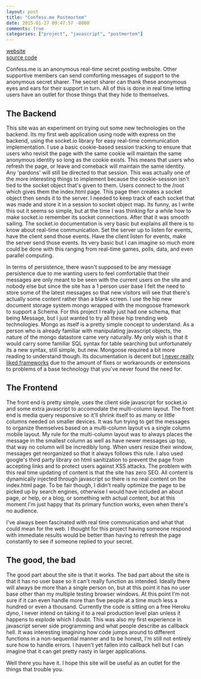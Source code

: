 ```yaml
---
layout: post
title: "Confess.me Postmortem"
date: 2015-01-27 09:47:57 -0800
comments: true
categories: ["project", "javascript", "postmortem"]
---
```


<a href="http://confess.jasonjl.me">website</a>   
<a href="">source code</a>   

Confess.me is an anonymous real-time secret posting website. Other supportive members can send comforting messages of support to the anonymous secret sharer. The secret sharer can thank these anonymous eyes and ears for their support in turn. All of this is done in real time letting users have an outlet for those things that they hide to themselves.

<!-- more -->

<h2>The Backend</h2>
This site was an experiment on trying out some new technologies on the backend.  Its my first web application using node with express on the backend, using the socket.io library for easy real-time communication implementation.  I use a basic cookie-based session tracking to ensure that users who revisit the page with the same cookie will maintain the same anonymous identity so long as the cookie exists. This means that users who refresh the page, or leave and comeback will maintain the same identity. Any 'pardons' will still be directed to that session.  This was actually one of the more interesting things to implement because the cookie-session isn't tied to the socket object that's given to them. Users connect to the /root which gives them the index.html page.  This page then creates a socket object then sends it to the server. I needed to keep track of each socket that was made and store it in a session to socket object map. Its funny, as I write this out it seems so simple, but at the time I was thinking for a while how to make socket.io remember its socket connections. After that it was smooth sailing.  The socket.io documentation is very basic but explains all there is to know about real-time communication.  Set the server up to listen for events, have the client send those events. Have the client listen for events, make the server send those events. Its very basic but I can imagine so much more could be done with this ranging from real-time games, polls, data, and even parallel computing. 

In terms of persistence, there wasn't supposed to be any message persistence due to me wanting users to feel comfortable that their messages are only meant to be seen with the current users on the site and nobody else but since the site has a 1 person user base I felt the need to store some of the latest messages so that new visitors will see that there's actually some content rather than a blank screen. I use the hip new document storage system mongo wrapped with the mongoose framework to support a Schema.  For this project I really just had one schema, that being Message, but I just wanted to try all these hip trending web technologies. Mongo as itself is a pretty simple concept to understand. As a person who is already familiar with manipulating javascript objects, the nature of the mongo datastore came very naturally.  My only wish is that it would carry some familiar SQL syntax for table searching but unfortunately its a new syntax, still simple, but new. Mongoose required a bit more reading to understand though. Its documentation is decent but <a href="http://jasonjl.me/blog/2014/10/17/framework-frustration/">I never really liked frameworks</a> due to the amount of fixes or workarounds or extensions to problems of a base technology that you've never found the need for.

<h2>The Frontend</h2>
The front end is pretty simple, uses the client side javascript for socket.io and some extra javascript to accomodate the multi-column layout.  The front end is media query responsive so it'll shrink itself to as many or little columns needed on smaller devices.  It was fun trying to get the messages to organize themselves based on a multi-column layout vs a single column mobile layout. My rule for the multi-column layout was to always places the message in the smallest column as well as have newer messages up top, that way no column will be incredibly long. When users resize their window, messages get reorganized so that it always follows this rule. I also used google's third party library on html sanitization to prevent the page from accepting links and to protect users against XSS attacks.  The problem with this real time updating of content is that the site has zero SEO. All content is dynamically injected through javascript so there is no real content on the index.html page. To be fair though, I didn't really optimize the page to be picked up by search engines, otherwise I would have included an about page, or help, or a blog, or something with actual content, but at this moment I'm just happy that its primary function works, even when there's no audience.

I've always been fascinated with real time communication and what that could mean for the web.  I thought for this project having someone respond with immediate results would be better than having to refresh the page constantly to see if someone replied to your secret. 

<h2>The good, the bad</h2>
The good part about the site is that it works. The bad part about the site is that it has no user base so it can't really function as intended.  Ideally there will always be more than a single person on, but at this point it has no user base other than my multiple testing browser windows. At this point I'm not sure if it can even handle more than five people at a time much less a hundred or even a thousand. Currently the code is sitting on a free Heroku dyno, I never intend on taking it to a real production level plan unless it happens to explode which I doubt. This was also my first experience in javascript server side programming and what people describe as callback hell.  It was interesting imagining how code jumps around to different functions in a non-sequential manner and to be honest, I'm still not entirely sure how to handle errors.  I haven't yet fallen into callback hell but I can imagine that it can get pretty nasty in larger applications.

Well there you have it. I hope this site will be useful as an outlet for the things that trouble you.